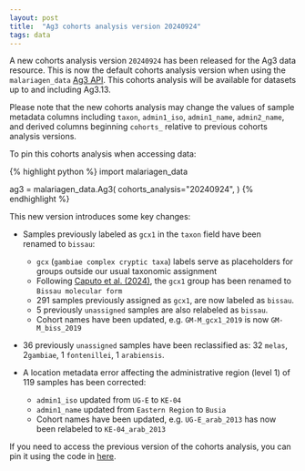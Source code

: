 ```yaml
---
layout: post
title:  "Ag3 cohorts analysis version 20240924"
tags: data
---
```


A new cohorts analysis version `20240924` has been released for the
Ag3 data resource. This is now the default cohorts analysis version
when using the `malariagen_data` [Ag3
API](https://malariagen.github.io/malariagen-data-python/latest/Ag3.html). This
cohorts analysis will be available for datasets up to and including Ag3.13.

Please note that the new cohorts analysis may change the values of
sample metadata columns including `taxon`, `admin1_iso`,
`admin1_name`, `admin2_name`, and derived columns beginning `cohorts_`
relative to previous cohorts analysis versions.

To pin this cohorts analysis when accessing data:

{% highlight python %}
import malariagen_data

ag3 = malariagen_data.Ag3(
    cohorts_analysis="20240924",
)
{% endhighlight %}

This new version introduces some key changes: 

- Samples previously labeled as `gcx1` in the `taxon` field have been renamed to `bissau`:
    - `gcx` (`gambiae complex cryptic taxa`) labels serve as placeholders for groups outside our usual taxonomic assignment 
    - Following [Caputo et al. (2024)](https://malariagen.github.io/vobs-updates/2024/09/10/caputo.html), the `gcx1` group has been renamed to `Bissau molecular form`
    - 291 samples previously assigned as `gcx1`, are now labeled as `bissau`.
    - 5 previously `unassigned` samples are also relabeled as `bissau`.
    - Cohort names have been updated, e.g. `GM-M_gcx1_2019` is now `GM-M_biss_2019`

- 36 previously `unassigned` samples have been reclassified as: 32 `melas`, 2`gambiae`, 1 `fontenillei`, 1 `arabiensis`.

- A location metadata error affecting the administrative region (level 1) of 119 samples has been corrected:
    -  `admin1_iso` updated from  `UG-E` to `KE-04` 
    -  `admin1_name` updated from  `Eastern Region` to `Busia`
    - Cohort names have been updated, e.g. `UG-E_arab_2013` has now been relabeled to `KE-04_arab_2013`
    
If you need to access the previous version of the cohorts analysis, you can pin it using the code in [here](https://malariagen.github.io/vobs-updates/2024/07/24/ag3-cohorts-v20240717.html).
